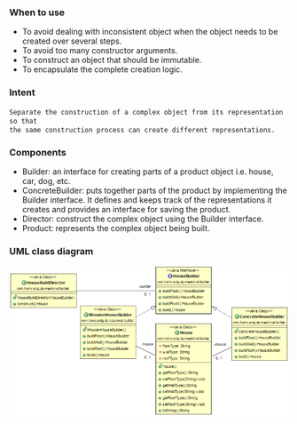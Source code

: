 ### When to use
- To avoid dealing with inconsistent object when the object needs to be created over several steps.
- To avoid too many constructor arguments.
- To construct an object that should be immutable.
- To encapsulate the complete creation logic.

### Intent
```
Separate the construction of a complex object from its representation so that 
the same construction process can create different representations.
```

### Components
- Builder: an interface for creating parts of a product object i.e. house, car, dog, etc.
- ConcreteBuilder: puts together parts of the product by implementing the Builder interface. It defines and keeps track of the representations it creates and provides an interface for saving the product.
- Director: construct the complex object using the Builder interface.
- Product: represents the complex object being built.

### UML class diagram
![uml](https://github.com/tramyardg/tramyardg-gof-dp/blob/master/src/main/java/com/tramyardg/dp/creational/builder/img_builder_uml.png)